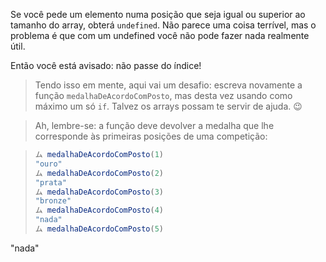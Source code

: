 Se você pede um elemento numa posição que seja igual ou superior ao tamanho do array, obterá `undefined`. Não parece uma coisa terrível, mas o problema é que com um  undefined você não pode fazer nada realmente útil.

Então você está avisado: não passe do índice!

> Tendo isso em mente, aqui vai um desafio: escreva novamente a função `medalhaDeAcordoComPosto`, mas desta vez usando como máximo um só `if`. Talvez os arrays possam te servir de ajuda. :wink:

> Ah, lembre-se: a função deve devolver a medalha que lhe corresponde às primeiras posições de uma competição:

> ``` javascript
> ム medalhaDeAcordoComPosto(1)
> "ouro"
> ム medalhaDeAcordoComPosto(2)
> "prata"
> ム medalhaDeAcordoComPosto(3)
> "bronze"
> ム medalhaDeAcordoComPosto(4)
> "nada"
> ム medalhaDeAcordoComPosto(5)
"nada"
> ```
